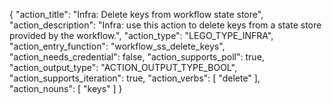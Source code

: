 {
"action_title": "Infra: Delete keys from workflow state store",
"action_description": "Infra: use this action to delete keys from a state store provided by the workflow.",
"action_type": "LEGO_TYPE_INFRA",
"action_entry_function": "workflow_ss_delete_keys",
"action_needs_credential": false,
"action_supports_poll": true,
"action_output_type": "ACTION_OUTPUT_TYPE_BOOL",
"action_supports_iteration": true,
"action_verbs": [
"delete"
],
"action_nouns": [
"keys"
]
}
